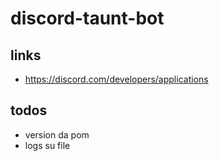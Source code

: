 # discord-taunt-bot

## links

+ https://discord.com/developers/applications

## todos

+ version da pom
+ logs su file
